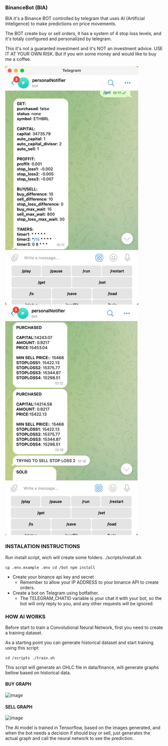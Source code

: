### BinanceBot (BIA) 

BIA it's a Binance BOT controlled by telegram that uses AI (Artificial Inteligence) to make predictions on price movements.

The BOT create buy or sell orders, it has a system of 4 stop loss levels, and it's totaly configured and personalized by telegram.

This it's not a guaranted investment and it's NOT an investment advice. USE IT AT YOUR OWN RISK. But if you win some money and would like to buy me a coffee.

![image](./images/telegram1.png)
![image](./images/telegram2.png)

### INSTALATION INSTRUCTIONS

Run install script, wich will create some folders.
./scripts/install.sh

``
cp .env.example .env
cd /bot
npm install
``

- Create your binance api key and secret
    - Remember to allow your IP ADDRESS to your binance API to create orders.
- Create a bot on Telegram using botfather.
    - The TELEGRAM_CHATID variable is your chat it with your bot, so the bot will only reply to you, and any other requests will be ignored.

### HOW AI WORKS

Before start to train a Convolutional Neural Network, first you need to create a
training dataset. 

As a starting point you can generate historical dataset and start training using this script:

``
cd /scripts
./train.sh
``

This script will generate an OHLC file in data/finance, will generate graphs bellow based on historical data.

#### BUY GRAPH
![image](./images/buy.png)

#### SELL GRAPH
![image](./images/sell.png)

The AI model is trained in Tensorflow, based on the images generated, and when the bot needs a decision if should buy or sell, just generates the actual graph and call the neural network to see the prediction.

